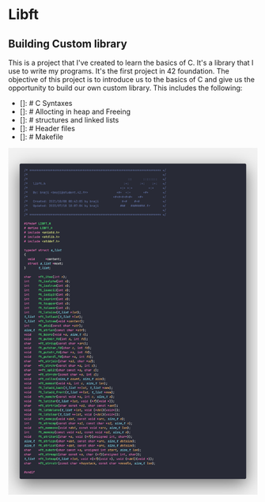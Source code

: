 # Libft
## Building Custom library
This is a project that I've created to learn the basics of C. It's a library that I use to write my programs. It's the first project in 42 foundation. The objective of this project is to introduce us to the basics of C and give us the opportunity to build our own custom library. This includes the following:
- []: # C Syntaxes
- []: # Allocting in heap and Freeing
- []: # structures and linked lists
- []: # Header files
- []: # Makefile

![Libft Header](libft_hpp.png)

